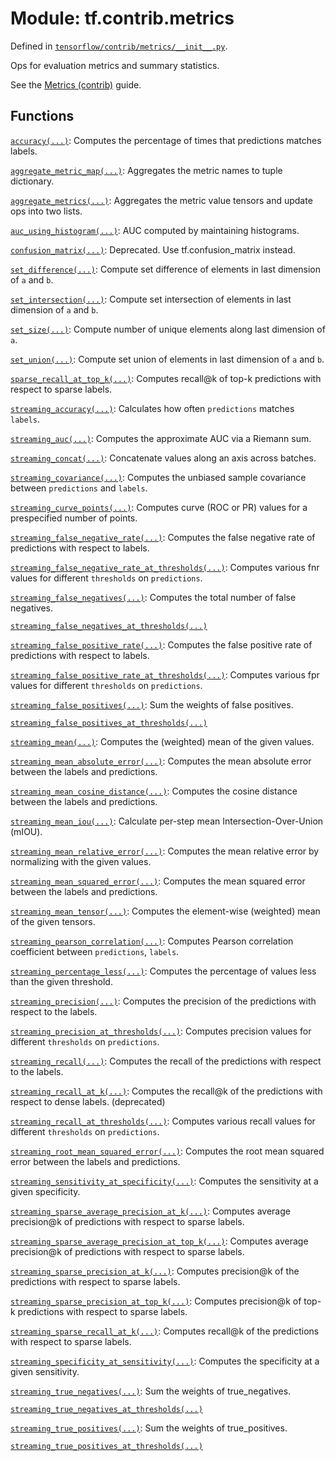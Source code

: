 <div itemscope itemtype="http://developers.google.com/ReferenceObject">
<meta itemprop="name" content="tf.contrib.metrics" />
</div>

# Module: tf.contrib.metrics



Defined in [`tensorflow/contrib/metrics/__init__.py`](https://www.tensorflow.org/code/tensorflow/contrib/metrics/__init__.py).

Ops for evaluation metrics and summary statistics.

See the [Metrics (contrib)](../../../../api_guides/python/contrib.metrics.md) guide.


## Functions

[`accuracy(...)`](../../tf/contrib/metrics/accuracy.md): Computes the percentage of times that predictions matches labels.

[`aggregate_metric_map(...)`](../../tf/contrib/metrics/aggregate_metric_map.md): Aggregates the metric names to tuple dictionary.

[`aggregate_metrics(...)`](../../tf/contrib/metrics/aggregate_metrics.md): Aggregates the metric value tensors and update ops into two lists.

[`auc_using_histogram(...)`](../../tf/contrib/metrics/auc_using_histogram.md): AUC computed by maintaining histograms.

[`confusion_matrix(...)`](../../tf/contrib/metrics/confusion_matrix.md): Deprecated. Use tf.confusion_matrix instead.

[`set_difference(...)`](../../tf/sets/set_difference.md): Compute set difference of elements in last dimension of `a` and `b`.

[`set_intersection(...)`](../../tf/sets/set_intersection.md): Compute set intersection of elements in last dimension of `a` and `b`.

[`set_size(...)`](../../tf/sets/set_size.md): Compute number of unique elements along last dimension of `a`.

[`set_union(...)`](../../tf/sets/set_union.md): Compute set union of elements in last dimension of `a` and `b`.

[`sparse_recall_at_top_k(...)`](../../tf/contrib/metrics/sparse_recall_at_top_k.md): Computes recall@k of top-k predictions with respect to sparse labels.

[`streaming_accuracy(...)`](../../tf/contrib/metrics/streaming_accuracy.md): Calculates how often `predictions` matches `labels`.

[`streaming_auc(...)`](../../tf/contrib/metrics/streaming_auc.md): Computes the approximate AUC via a Riemann sum.

[`streaming_concat(...)`](../../tf/contrib/metrics/streaming_concat.md): Concatenate values along an axis across batches.

[`streaming_covariance(...)`](../../tf/contrib/metrics/streaming_covariance.md): Computes the unbiased sample covariance between `predictions` and `labels`.

[`streaming_curve_points(...)`](../../tf/contrib/metrics/streaming_curve_points.md): Computes curve (ROC or PR) values for a prespecified number of points.

[`streaming_false_negative_rate(...)`](../../tf/contrib/metrics/streaming_false_negative_rate.md): Computes the false negative rate of predictions with respect to labels.

[`streaming_false_negative_rate_at_thresholds(...)`](../../tf/contrib/metrics/streaming_false_negative_rate_at_thresholds.md): Computes various fnr values for different `thresholds` on `predictions`.

[`streaming_false_negatives(...)`](../../tf/contrib/metrics/streaming_false_negatives.md): Computes the total number of false negatives.

[`streaming_false_negatives_at_thresholds(...)`](../../tf/contrib/metrics/streaming_false_negatives_at_thresholds.md)

[`streaming_false_positive_rate(...)`](../../tf/contrib/metrics/streaming_false_positive_rate.md): Computes the false positive rate of predictions with respect to labels.

[`streaming_false_positive_rate_at_thresholds(...)`](../../tf/contrib/metrics/streaming_false_positive_rate_at_thresholds.md): Computes various fpr values for different `thresholds` on `predictions`.

[`streaming_false_positives(...)`](../../tf/contrib/metrics/streaming_false_positives.md): Sum the weights of false positives.

[`streaming_false_positives_at_thresholds(...)`](../../tf/contrib/metrics/streaming_false_positives_at_thresholds.md)

[`streaming_mean(...)`](../../tf/contrib/metrics/streaming_mean.md): Computes the (weighted) mean of the given values.

[`streaming_mean_absolute_error(...)`](../../tf/contrib/metrics/streaming_mean_absolute_error.md): Computes the mean absolute error between the labels and predictions.

[`streaming_mean_cosine_distance(...)`](../../tf/contrib/metrics/streaming_mean_cosine_distance.md): Computes the cosine distance between the labels and predictions.

[`streaming_mean_iou(...)`](../../tf/contrib/metrics/streaming_mean_iou.md): Calculate per-step mean Intersection-Over-Union (mIOU).

[`streaming_mean_relative_error(...)`](../../tf/contrib/metrics/streaming_mean_relative_error.md): Computes the mean relative error by normalizing with the given values.

[`streaming_mean_squared_error(...)`](../../tf/contrib/metrics/streaming_mean_squared_error.md): Computes the mean squared error between the labels and predictions.

[`streaming_mean_tensor(...)`](../../tf/contrib/metrics/streaming_mean_tensor.md): Computes the element-wise (weighted) mean of the given tensors.

[`streaming_pearson_correlation(...)`](../../tf/contrib/metrics/streaming_pearson_correlation.md): Computes Pearson correlation coefficient between `predictions`, `labels`.

[`streaming_percentage_less(...)`](../../tf/contrib/metrics/streaming_percentage_less.md): Computes the percentage of values less than the given threshold.

[`streaming_precision(...)`](../../tf/contrib/metrics/streaming_precision.md): Computes the precision of the predictions with respect to the labels.

[`streaming_precision_at_thresholds(...)`](../../tf/contrib/metrics/streaming_precision_at_thresholds.md): Computes precision values for different `thresholds` on `predictions`.

[`streaming_recall(...)`](../../tf/contrib/metrics/streaming_recall.md): Computes the recall of the predictions with respect to the labels.

[`streaming_recall_at_k(...)`](../../tf/contrib/metrics/streaming_recall_at_k.md): Computes the recall@k of the predictions with respect to dense labels. (deprecated)

[`streaming_recall_at_thresholds(...)`](../../tf/contrib/metrics/streaming_recall_at_thresholds.md): Computes various recall values for different `thresholds` on `predictions`.

[`streaming_root_mean_squared_error(...)`](../../tf/contrib/metrics/streaming_root_mean_squared_error.md): Computes the root mean squared error between the labels and predictions.

[`streaming_sensitivity_at_specificity(...)`](../../tf/contrib/metrics/streaming_sensitivity_at_specificity.md): Computes the sensitivity at a given specificity.

[`streaming_sparse_average_precision_at_k(...)`](../../tf/contrib/metrics/streaming_sparse_average_precision_at_k.md): Computes average precision@k of predictions with respect to sparse labels.

[`streaming_sparse_average_precision_at_top_k(...)`](../../tf/contrib/metrics/streaming_sparse_average_precision_at_top_k.md): Computes average precision@k of predictions with respect to sparse labels.

[`streaming_sparse_precision_at_k(...)`](../../tf/contrib/metrics/streaming_sparse_precision_at_k.md): Computes precision@k of the predictions with respect to sparse labels.

[`streaming_sparse_precision_at_top_k(...)`](../../tf/contrib/metrics/streaming_sparse_precision_at_top_k.md): Computes precision@k of top-k predictions with respect to sparse labels.

[`streaming_sparse_recall_at_k(...)`](../../tf/contrib/metrics/streaming_sparse_recall_at_k.md): Computes recall@k of the predictions with respect to sparse labels.

[`streaming_specificity_at_sensitivity(...)`](../../tf/contrib/metrics/streaming_specificity_at_sensitivity.md): Computes the specificity at a given sensitivity.

[`streaming_true_negatives(...)`](../../tf/contrib/metrics/streaming_true_negatives.md): Sum the weights of true_negatives.

[`streaming_true_negatives_at_thresholds(...)`](../../tf/contrib/metrics/streaming_true_negatives_at_thresholds.md)

[`streaming_true_positives(...)`](../../tf/contrib/metrics/streaming_true_positives.md): Sum the weights of true_positives.

[`streaming_true_positives_at_thresholds(...)`](../../tf/contrib/metrics/streaming_true_positives_at_thresholds.md)


